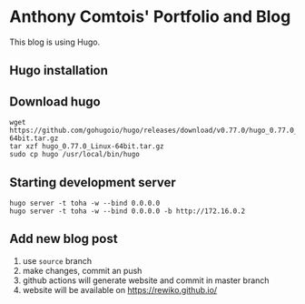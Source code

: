 # Anthony Comtois' Portfolio and Blog

This blog is using Hugo. 

## Hugo installation 

## Download hugo

```
wget https://github.com/gohugoio/hugo/releases/download/v0.77.0/hugo_0.77.0_Linux-64bit.tar.gz
tar xzf hugo_0.77.0_Linux-64bit.tar.gz
sudo cp hugo /usr/local/bin/hugo
```

## Starting development server 

```
hugo server -t toha -w --bind 0.0.0.0
hugo server -t toha -w --bind 0.0.0.0 -b http://172.16.0.2  
```

## Add new blog post 

1. use `source` branch 
2. make changes, commit an push 
3. github actions will generate website and commit in master branch 
4. website will be available on https://rewiko.github.io/